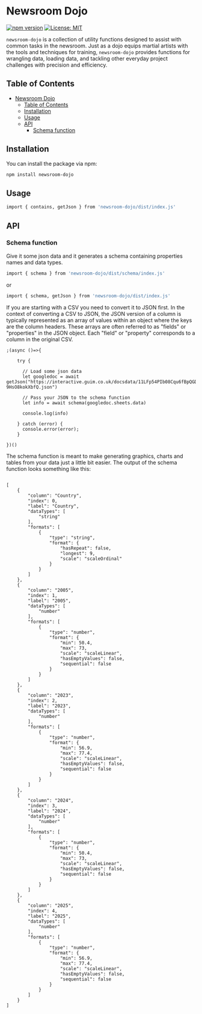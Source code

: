 # Newsroom Dojo

[![npm version](https://badge.fury.io/js/%40jerseywonder%2Fnewsroom-dojo.svg)](https://badge.fury.io/js/%40jerseywonder%2Fnewsroom-dojo)
[![License: MIT](https://img.shields.io/badge/License-MIT-yellow.svg)](https://opensource.org/licenses/MIT)

`newsroom-dojo` is a collection of utility functions designed to assist with common tasks in the newsroom. Just as a dojo equips martial artists with the tools and techniques for training, `newsroom-dojo` provides functions for wrangling data, loading data, and tackling other everyday project challenges with precision and efficiency.


## Table of Contents

- [Newsroom Dojo](#newsroom-dojo)
  - [Table of Contents](#table-of-contents)
  - [Installation](#installation)
  - [Usage](#usage)
  - [API](#api)
    - [Schema function](#schema-function)

## Installation

You can install the package via npm:

```bash
npm install newsroom-dojo
```

## Usage

```bash
import { contains, getJson } from 'newsroom-dojo/dist/index.js'
```


## API

### Schema function

Give it some json data and it generates a schema containing properties names and data types. 

```bash
import { schema } from 'newsroom-dojo/dist/schema/index.js'
```

or

```bash
import { schema, getJson } from 'newsroom-dojo/dist/index.js'
```

If you are starting with a CSV you need to convert it to JSON first. In the context of converting a CSV to JSON, the JSON version of a column is typically represented as an array of values within an object where the keys are the column headers. These arrays are often referred to as "fields" or "properties" in the JSON object. Each "field" or "property" corresponds to a column in the original CSV.

```
;(async ()=>{

    try {

      // Load some json data
      let googledoc = await getJson("https://interactive.guim.co.uk/docsdata/11LFp54PIb08Cqu6fBpQGDcQ15enT2F-9HsO8kokXbfQ.json")

      // Pass your JSON to the schema function
      let info = await schema(googledoc.sheets.data)

      console.log(info)

    } catch (error) {
      console.error(error);
    }

})()

```
The schema function is meant to make generating graphics, charts and tables from your data just a little bit easier. The output of the schema function looks something like this:
```

[
    {
        "column": "Country",
        "index": 0,
        "label": "Country",
        "dataTypes": [
            "string"
        ],
        "formats": [
            {
                "type": "string",
                "format": {
                    "hasRepeat": false,
                    "longest": 9,
                    "scale": "scaleOrdinal"
                }
            }
        ]
    },
    {
        "column": "2005",
        "index": 1,
        "label": "2005",
        "dataTypes": [
            "number"
        ],
        "formats": [
            {
                "type": "number",
                "format": {
                    "min": 50.4,
                    "max": 73,
                    "scale": "scaleLinear",
                    "hasEmptyValues": false,
                    "sequential": false
                }
            }
        ]
    },
    {
        "column": "2023",
        "index": 2,
        "label": "2023",
        "dataTypes": [
            "number"
        ],
        "formats": [
            {
                "type": "number",
                "format": {
                    "min": 56.9,
                    "max": 77.4,
                    "scale": "scaleLinear",
                    "hasEmptyValues": false,
                    "sequential": false
                }
            }
        ]
    },
    {
        "column": "2024",
        "index": 3,
        "label": "2024",
        "dataTypes": [
            "number"
        ],
        "formats": [
            {
                "type": "number",
                "format": {
                    "min": 50.4,
                    "max": 73,
                    "scale": "scaleLinear",
                    "hasEmptyValues": false,
                    "sequential": false
                }
            }
        ]
    },
    {
        "column": "2025",
        "index": 4,
        "label": "2025",
        "dataTypes": [
            "number"
        ],
        "formats": [
            {
                "type": "number",
                "format": {
                    "min": 56.9,
                    "max": 77.4,
                    "scale": "scaleLinear",
                    "hasEmptyValues": false,
                    "sequential": false
                }
            }
        ]
    }
]
```

